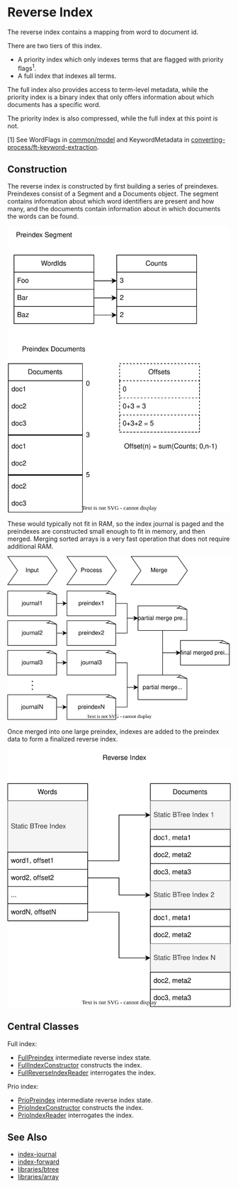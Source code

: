 # Reverse Index

The reverse index contains a mapping from word to document id. 

There are two tiers of this index.

* A priority index which only indexes terms that are flagged with priority flags<sup>1</sup>.
* A full index that indexes all terms. 

The full index also provides access to term-level metadata, while the priority index is 
a binary index that only offers information about which documents has a specific word.

The priority index is also compressed, while the full index at this point is not.

[1] See WordFlags in [common/model](../../common/model/) and
KeywordMetadata in [converting-process/ft-keyword-extraction](../../processes/converting-process/ft-keyword-extraction).

## Construction

The reverse index is constructed by first building a series of preindexes.
Preindexes consist of a Segment and a Documents object.  The segment contains
information about which word identifiers are present and how many, and the
documents contain information about in which documents the words can be found.

![Memory layout illustrations](./preindex.svg)

These would typically not fit in RAM, so the index journal is paged 
and the preindexes are constructed small enough to fit in memory, and
then merged.  Merging sorted arrays is a very fast operation that does
not require additional RAM.

![Illustration of successively merged preindex files](./merging.svg)

Once merged into  one large preindex, indexes are added to the preindex data
to form a finalized reverse index. 

![Illustration of the data layout of the finalized index](index.svg)
## Central Classes

Full index:
* [FullPreindex](java/nu/marginalia/index/construction/full/FullPreindex.java) intermediate reverse index state.
* [FullIndexConstructor](java/nu/marginalia/index/construction/full/FullIndexConstructor.java) constructs the index.
* [FullReverseIndexReader](java/nu/marginalia/index/FullReverseIndexReader.java) interrogates the index.

Prio index:
* [PrioPreindex](java/nu/marginalia/index/construction/prio/PrioPreindex.java) intermediate reverse index state.
* [PrioIndexConstructor](java/nu/marginalia/index/construction/prio/PrioIndexConstructor.java) constructs the index.
* [PrioIndexReader](java/nu/marginalia/index/PrioReverseIndexReader.java) interrogates the index.


## See Also

* [index-journal](../index-journal)
* [index-forward](../index-forward)
* [libraries/btree](../../libraries/btree)
* [libraries/array](../../libraries/array)